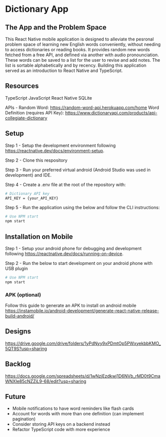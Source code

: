 # Dictionary App
## The App and the Problem Space
This React Native mobile application is designed to alleviate the pesronal problem space of learning new English words conveniently, without needing to access dictionaries or reading books. It provides random new words fetched from a free API, and defined via another with audio pronounciation. These words can be saved to a list for the user to revise and add notes. The list is sortable alphabetically and by recency. Building this application served as an introduction to React Native and TypeScript.

## Resources
TypeScript
JavaScript
React Native
SQLite

APIs -
Random Word: https://random-word-api.herokuapp.com/home
Word Definition (requires API Key): https://www.dictionaryapi.com/products/api-collegiate-dictionary

## Setup
Step 1 - 
Setup the development environment following https://reactnative.dev/docs/environment-setup.

Step 2 - 
Clone this respository

Step 3 - 
Run your preferred virtual android (Android Studio was used in development) and IDE.

Step 4 -
Create a .env file at the root of the repository with:
```bash
# Dictionary API key
API_KEY = {your_API_KEY}
```

Step 5 -
Run the application using the below and follow the CLI instructions:
```bash
# Use NPM start
npm start
```

## Installation on Mobile
Step 1 - 
Setup your android phone for debugging and development following https://reactnative.dev/docs/running-on-device.

Step 2 - 
Run the below to start development on your android phone with USB plugin
```bash
# Use NPM start
npm start
```
### APK (optional)
Follow this guide to generate an APK to install on android mobile
https://instamobile.io/android-development/generate-react-native-release-build-android/ 

## Designs
https://drive.google.com/drive/folders/1yPdNyy9xPDmtOp5PWxyekbbKMO_5QT9S?usp=sharing

## Backlog
https://docs.google.com/spreadsheets/d/1wNzjEzdkwj1D6NVb_rMD0t9CmaWNXIe85cNZZiL9-68/edit?usp=sharing

## Future
- Mobile notifications to have word reminders like flash cards
- Account for words with more than one definition (can implement pagination)
- Consider storing API keys on a backend instead
- Refactor TypeScript code with more experience

